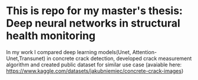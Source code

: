 # This is repo for my master's thesis: Deep neural networks in structural health monitoring

In my work I compared deep learning models(Unet, Attention-Unet,Transunet) in concrete crack detection, developed crack measurement algorithm and created public dataset for similar use case (avaiable here: https://www.kaggle.com/datasets/jakubniemiec/concrete-crack-images)
